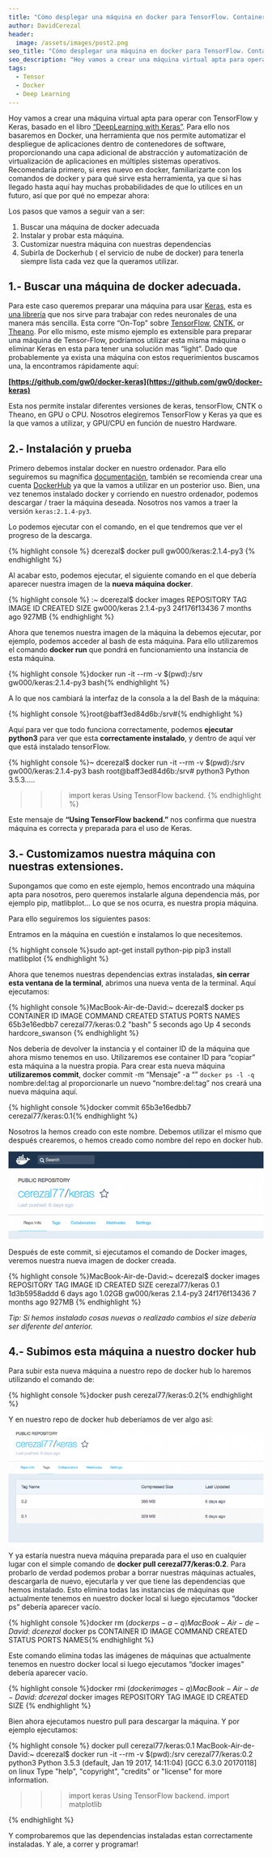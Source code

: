 ```yaml
---
title: "Cómo desplegar una máquina en docker para TensorFlow. Containerize it!"
author: DavidCerezal
header:
  image: /assets/images/post2.png
seo_title: "Cómo desplegar una máquina en docker para TensorFlow. Containerize it!"
seo_description: "Hoy vamos a crear una máquina virtual apta para operar con TensorFlow y Keras, basado en el libro “DeepLearning with Keras”. Para ello nos basaremos en Docker, una herramienta que nos permite automatizar el despliegue de aplicaciones dentro de contenedores de software..."  
tags: 
  - Tensor
  - Docker
  - Deep Learning
---
```


Hoy vamos a crear una máquina virtual apta para operar con TensorFlow y Keras, basado en el libro [“DeepLearning with Keras”](https://www.manning.com/books/deep-learning-with-python). Para ello nos basaremos en Docker, una herramienta que nos permite automatizar el despliegue de aplicaciones dentro de contenedores de software, proporcionando una capa adicional de abstracción y automatización de virtualización de aplicaciones en múltiples sistemas operativos. Recomendaría primero, si eres nuevo en docker, familiarizarte con los comandos de docker y para qué sirve esta herramienta, ya que si has llegado hasta aquí hay muchas probabilidades de que lo utilices en un futuro, así que por qué no empezar ahora:

Los pasos que vamos a seguir van a ser:

1. Buscar una máquina de docker adecuada
2. Instalar y probar esta máquina.
3. Customizar nuestra máquina con nuestras dependencias
4. Subirla de Dockerhub ( el servicio de nube de docker) para tenerla siempre lista cada vez que la queramos utilizar.


## 1.- Buscar una máquina de docker adecuada.
Para este caso queremos preparar una máquina para usar [Keras](https://keras.io/), esta es [una librería](http://gw.tnode.com/docker/keras/) que nos sirve para trabajar con redes neuronales de una manera más sencilla. Esta corre “On-Top” sobre  [TensorFlow](https://github.com/tensorflow/tensorflow), [CNTK](https://github.com/Microsoft/cntk), or [Theano](https://github.com/Theano/Theano). Por ello mismo, este mismo ejemplo es extensible para preparar una máquina de Tensor-Flow, podríamos utilizar esta misma máquina o eliminar Keras en esta para tener una solución mas “light”. Dado que probablemente ya exista una máquina con estos requerimientos buscamos una, la encontramos rápidamente aquí:

**[https://github.com/gw0/docker-keras](https://github.com/gw0/docker-keras)**

Esta nos permite instalar diferentes versiones de keras, tensorFlow, CNTK o Theano, en GPU o CPU. Nosotros elegiremos TensorFlow y Keras ya que es la que vamos a utilizar, y GPU/CPU en función de nuestro Hardware.



## 2.- Instalación y prueba
Primero debemos instalar docker en nuestro ordenador. Para ello seguiremos su magnífica [documentación](https://docs.docker.com/get-started/), también se recomienda crear una cuenta [DockerHub](https://hub.docker.com/) ya que la vamos a utilizar en un posterior uso. Bien, una vez tenemos instalado docker y corriendo en nuestro ordenador, podemos descargar / traer la máquina deseada. Nosotros nos vamos a traer la versión `keras:2.1.4-py3`.

Lo podemos ejecutar con el comando, en el que tendremos que ver el progreso de la descarga.

{% highlight console %} dcerezal$ docker pull gw000/keras:2.1.4-py3 {% endhighlight %}

Al acabar esto, podemos ejecutar, el siguiente comando en el que debería aparecer nuestra imagen de la **nueva máquina docker**.

{% highlight console %}
:~ dcerezal$ docker images
REPOSITORY          TAG       IMAGE ID            CREATED SIZE
gw000/keras         2.1.4-py3 24f176f13436        7 months ago 927MB
{% endhighlight %}

Ahora que tenemos nuestra imagen de la máquina la debemos ejecutar, por ejemplo, podemos acceder al bash de esta máquina. Para ello utilizaremos el comando **docker run** que pondrá en funcionamiento una instancia de esta máquina.

{% highlight console %}docker run -it --rm -v $(pwd):/srv gw000/keras:2.1.4-py3 bash{% endhighlight %}


A lo que nos cambiará la interfaz de la consola a la del Bash  de la máquina:

{% highlight console %}root@baff3ed84d6b:/srv#{% endhighlight %}

Aquí para ver que todo funciona correctamente, podemos **ejecutar python3** para ver que esta **correctamente instalado**, y dentro de aquí ver que está instalado tensorFlow.

{% highlight console %}~ dcerezal$ docker run -it --rm -v $(pwd):/srv gw000/keras:2.1.4-py3 bash
root@baff3ed84d6b:/srv# python3
Python 3.5.3…..
>>> import keras
Using TensorFlow backend.
{% endhighlight %}


Este mensaje de **“Using TensorFlow backend.”** nos confirma que nuestra máquina es correcta y preparada para el uso de Keras.

 

## 3.- Customizamos nuestra máquina con nuestras extensiones.
 

Supongamos que como en este ejemplo, hemos encontrado una máquina apta para nosotros, pero queremos instalarle alguna dependencia más, por ejemplo pip, matlibplot… Lo que se nos ocurra, es nuestra propia máquina.

Para ello seguiremos los siguientes pasos:

Entramos en la máquina en cuestión e instalamos lo que necesitemos. 

{% highlight console %}sudo apt-get install python-pip
pip3 install matlibplot
{% endhighlight %}


Ahora que tenemos nuestras dependencias extras instaladas, **sin cerrar esta ventana de la terminal**, abrimos una nueva venta de la terminal. Aquí ejecutamos:

{% highlight console %}MacBook-Air-de-David:~ dcerezal$ docker ps
CONTAINER ID        IMAGE  COMMAND CREATED             STATUS PORTS NAMES
65b3e16edbb7        cerezal77/keras:0.2  "bash" 5 seconds ago       Up 4 seconds hardcore_swanson
{% endhighlight %}

Nos debería de devolver la instancia y el container ID de la máquina que ahora mismo tenemos en uso. Utilizaremos ese container ID para “copiar” esta máquina a la nuestra propia. Para crear esta nueva máquina **utilizaremos commit**,  docker commit -m “Mensaje” -a “” `docker ps -l -q`  nombre:del:tag
al proporcionarle un nuevo “nombre:del:tag” nos creará una nueva máquina aquí.

{% highlight console %}docker commit 65b3e16edbb7 cerezal77/keras:0.1{% endhighlight %}


Nosotros la hemos creado con este nombre. Debemos utilizar el mismo que después crearemos, o hemos creado como nombre del repo en docker hub.

![creación como nombre del repo en docker hub.](/assets/images/posts/keras1.png)

Después de este commit, si ejecutamos el comando de Docker images, veremos nuestra nueva imagen de docker creada. 

{% highlight console %}MacBook-Air-de-David:~ dcerezal$ docker images
REPOSITORY          TAG IMAGE ID            CREATED SIZE
cerezal77/keras     0.1 1d3b5958addd        6 days ago 1.02GB
gw000/keras         2.1.4-py3 24f176f13436        7 months ago 927MB
{% endhighlight %}

*Tip: Si hemos instalado cosas nuevas o realizado cambios el size debería ser diferente del anterior.*

 

## 4.- Subimos esta máquina a nuestro docker hub
 

Para subir esta nueva máquina a nuestro repo de docker hub lo haremos utilizando el comando de:

{% highlight console %}docker push cerezal77/keras:0.2{% endhighlight %}
 

Y en nuestro repo de docker hub deberíamos de ver algo así:

![creación como nombre del repo en docker hub.](/assets/images/posts/keras2.png)


Y ya estaría nuestra nueva máquina preparada para el uso en cualquier lugar con el simple comando de **docker pull cerezal77/keras:0.2**. Para probarlo de verdad podemos probar a borrar nuestras máquinas actuales, descargarla de nuevo, ejecutarla y ver que tiene las dependencias que hemos instalado.  Esto elimina todas las instancias de máquinas que actualmente tenemos en nuestro docker local si luego ejecutamos “docker ps” debería aparecer vacío.

{% highlight console %}docker rm $(docker ps -a -q)
MacBook-Air-de-David:~ dcerezal$ docker ps
CONTAINER ID        IMAGE COMMAND             CREATED STATUS PORTS               NAMES{% endhighlight %}


Este comando elimina todas las imágenes de máquinas que actualmente tenemos en nuestro docker local si luego ejecutamos “docker images” debería aparecer vacío.

{% highlight console %}docker rmi $(docker images -q)
MacBook-Air-de-David:~ dcerezal$ docker images
REPOSITORY          TAG IMAGE ID            CREATED SIZE
{% endhighlight %}

Bien ahora ejecutamos nuestro pull para descargar la máquina. Y por ejemplo ejecutamos:

{% highlight console %}
docker pull cerezal77/keras:0.1
MacBook-Air-de-David:~ dcerezal$ docker run -it --rm -v $(pwd):/srv cerezal77/keras:0.2 python3
Python 3.5.3 (default, Jan 19 2017, 14:11:04)
[GCC 6.3.0 20170118] on linux
Type "help", "copyright", "credits" or "license" for more information.
>>> import keras
Using TensorFlow backend.
>>> import matplotlib
>>>
{% endhighlight %}
 

Y comprobaremos que las dependencias instaladas estan correctamente instaladas. 
Y ale, a correr y programar!
